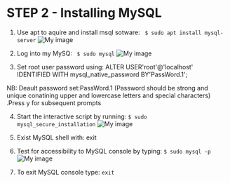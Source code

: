 # STEP 2 - Installing MySQL
1. Use apt to aquire and install msql sotware:
` $ sudo apt install mysql-server`
![My image](install_mysql.jpeg)

2. Log into my MySQ:
 `  $ sudo mysql `
![My image](mysql.jpeg)

3. Set root user password using:
   ALTER USER'root'@'localhost' IDENTIFIED WITH mysql_native_password BY'PassWord.1';

NB:  Deault password set:PassWord.1 
(Password should be strong and unique conatining upper and lowercase letters and special characters) .Press y for subsequent prompts

4. Start the interactive script by running:
` $ sudo mysql_secure_installation `
![My image](mysql_secure.jpeg)

5. Exist MySQL shell with:
 exit

8. Test for accessibility to MySQL console by typing:
` $ sudo mysql -p `
![My image](mysql_p.jpeg)

9. To exit MySQL console type:
`exit`